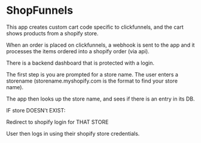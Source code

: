 # ShopFunnels

This app creates custom cart code specific to clickfunnels, and the cart shows products from a shopify store.

When an order is placed on clickfunnels, a webhook is sent to the app and it processes the items ordered into a shopify order (via api).

There is a backend dashboard that is protected with a login.

The first step is you are prompted for a store name.  The user enters a storename (storename.myshopify.com is the format to find your store name).

The app then looks up the store name, and sees if there is an entry in its DB.

IF store DOESN't EXIST:

Redirect to shopify login for THAT STORE

User then logs in using their shopify store credentials.


